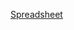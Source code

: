 [Spreadsheet](https://docs.google.com/spreadsheet/ccc?key=0Ao5u1U6KYND7dC1wekE1bThiaXF6dnBpMVBoV1VmR3c#gid=0)